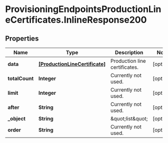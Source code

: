 # ProvisioningEndpointsProductionLineCertificates.InlineResponse200

## Properties
Name | Type | Description | Notes
------------ | ------------- | ------------- | -------------
**data** | [**[ProductionLineCertificate]**](ProductionLineCertificate.md) | Production line certificates. | [optional] 
**totalCount** | **Integer** | Currently not used. | [optional] 
**limit** | **Integer** | Currently not used. | [optional] 
**after** | **String** | Currently not used. | [optional] 
**_object** | **String** | \&quot;list\&quot; | [optional] 
**order** | **String** | Currently not used. | [optional] 


